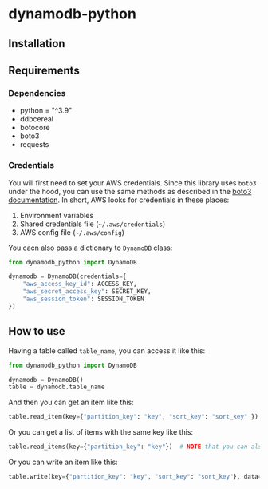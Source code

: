 # dynamodb-python

## Installation

## Requirements

### Dependencies

- python = "^3.9"
- ddbcereal
- botocore
- boto3
- requests

### Credentials

You will first need to set your AWS credentials. Since this library uses `boto3` under the hood, you can use the same methods as described in the [boto3 documentation](https://boto3.readthedocs.io/en/latest/guide/configuration.html). In short, AWS looks for credentials in these places:

1. Environment variables
2. Shared credentials file (`~/.aws/credentials`)
3. AWS config file (`~/.aws/config`)

You cacn also pass a dictionary to `DynamoDB` class:

```python
from dynamodb_python import DynamoDB

dynamodb = DynamoDB(credentials={
    "aws_access_key_id": ACCESS_KEY,
    "aws_secret_access_key": SECRET_KEY,
    "aws_session_token": SESSION_TOKEN
})
```

## How to use

Having a table called `table_name`, you can access it like this:

```python
from dynamodb_python import DynamoDB

dynamodb = DynamoDB()
table = dynamodb.table_name
```

And then you can get an item like this:

```python
table.read_item(key={"partition_key": "key", "sort_key": "sort_key" })  # NOTE that sort_key is optional
```

Or you can get a list of items with the same key like this:

```python
table.read_items(key={"partition_key": "key"})  # NOTE that you can also pass in boto3 condition key 
```

Or you can write an item like this:

```python
table.write(key={"partition_key": "key", "sort_key": "sort_key"}, data={"data": "data"})
```
